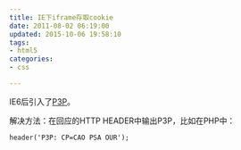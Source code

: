 ```yaml
---
title: IE下iframe存取cookie
date: 2011-08-02 06:19:00
updated: 2015-10-06 19:58:10
tags: 
- html5
categories: 
- css

---
```

IE6后引入了[P3P](http://www.w3.org/P3P/)。

解决方法：在回应的HTTP HEADER中输出P3P，比如在PHP中：

    header('P3P: CP=CAO PSA OUR');